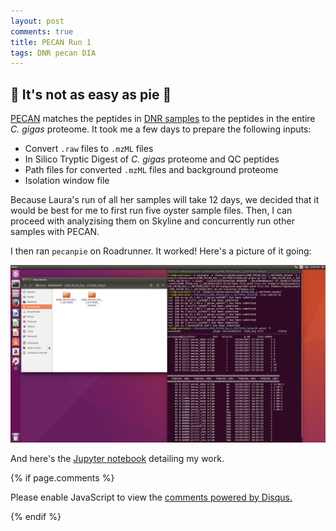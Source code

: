 ```yaml
---
layout: post
comments: true
title: PECAN Run 1
tags: DNR pecan DIA
---
```


## :cake: It's not as easy as pie :cake:

[PECAN](https://github.com/RobertsLab/resources/blob/master/protocols/DIA-data-Analyses.md) matches the peptides in [DNR samples](https://yaaminiv.github.io/Mass-Spec-Start/) to the peptides in the entire *C. gigas* proteome. It took me a few days to prepare the following inputs:

- Convert `.raw` files to `.mzML` files
- In Silico Tryptic Digest of *C. gigas* proteome and QC peptides
- Path files for converted `.mzML` files and background proteome
- Isolation window file

Because Laura's run of all her samples will take 12 days, we decided that it would be best for me to first run five oyster sample files. Then, I can proceed with analyzising them on Skyline and concurrently run other samples with PECAN.

I then ran `pecanpie` on Roadrunner. It worked! Here's a picture of it going:

![PECAN run 1](https://raw.githubusercontent.com/RobertsLab/project-oyster-oa/master/analyses/DNR_PECAN_20170228/PECAN-inputs/PECAN-run-1.png)

And here's the [Jupyter notebook](https://github.com/RobertsLab/project-oyster-oa/blob/master/notebooks/DNR/2017-02-28-DIA-Analysis-PECAN.ipynb) detailing my work.

{% if page.comments %}

<div id="disqus_thread"></div>
<script>

/**
*  RECOMMENDED CONFIGURATION VARIABLES: EDIT AND UNCOMMENT THE SECTION BELOW TO INSERT DYNAMIC VALUES FROM YOUR PLATFORM OR CMS.
*  LEARN WHY DEFINING THESE VARIABLES IS IMPORTANT: https://disqus.com/admin/universalcode/#configuration-variables*/
/*
var disqus_config = function () {
this.page.url = PAGE_URL;  // Replace PAGE_URL with your page's canonical URL variable
this.page.identifier = PAGE_IDENTIFIER; // Replace PAGE_IDENTIFIER with your page's unique identifier variable
};
*/
(function() { // DON'T EDIT BELOW THIS LINE
var d = document, s = d.createElement('script');
s.src = 'https://the-responsible-grad-student.disqus.com/embed.js';
s.setAttribute('data-timestamp', +new Date());
(d.head || d.body).appendChild(s);
})();
</script>
<noscript>Please enable JavaScript to view the <a href="https://disqus.com/?ref_noscript">comments powered by Disqus.</a></noscript>

{% endif %}

<script id="dsq-count-scr" src="//the-responsible-grad-student.disqus.com/count.js" async></script>
